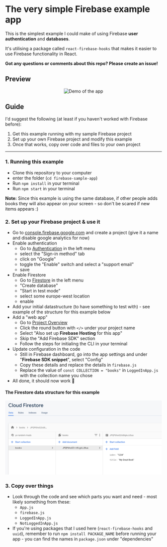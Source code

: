 # The very simple Firebase example app

This is the simplest example I could make of using Firebase **user authentication** and **databases**.

It's utilising a package called `react-firebase-hooks` that makes it easier to use Firebase functionality in React.

**Got any questions or comments about this repo? Please create an issue!**

## Preview

<div align="center">
    <img src="demo.gif" alt="Demo of the app">
</div>

## Guide

I'd suggest the following (at least if you haven't worked with Firebase before):

1. Get this example running with my sample Firebase project
2. Set up your own Firebase project and modify this example
3. Once that works, copy over code and files to your own project

---

### 1. Running this example

- Clone this repository to your computer
- enter the folder (`cd firebase-sample-app`)
- Run `npm install` in your terminal
- Run `npm start` in your terminal

**Note:** Since this example is using the same database, if other people adds books they will also appear on your screen - so don't be scared if new items appears :)

### 2. Set up your Firebase project & use it

- Go to [console.firebase.google.com](https://console.firebase.google.com/u/0/) and create a project (give it a name and disable google analytics for now)
- Enable authentication
  - Go to [Authentication](https://console.firebase.google.com/u/0/project/test-44c11/authentication/users) in the left menu
  - select the "Sign-in method" tab
  - click on "Google"
  - toggle the "Enable" switch and select a "support email"
  - save
- Enable Firestore
  - Go to [Firestore](https://console.firebase.google.com/u/0/project/test-44c11/firestore) in the left menu
  - "Create database"
  - "Start in test mode"
  - select some europe-west location
  - enable
- Add your initial datastructure (to have something to test with) - see example of the structure for this example below
- Add a "web app"
  - Go to [Project Overview](https://console.firebase.google.com/u/0/project/test-44c11/overview)
  - Click the round button with `</>` under your project name
  - Select "Also set up **Firebase Hosting** for this app"
  - Skip the "Add Firebase SDK" section
  - Follow the steps for initialing the CLI in your terminal
- Update configuration in the code
  - Still in Firebase dashboard, go into the app settings and under "**Firebase SDK snippet**", select "Config"
  - Copy these details and replace the details in `firebase.js`
  - Replace the value of `const COLLECTION = "books"` in `LoggedInApp.js` with the collection name you chose
- All done, it should now work 🎉

#### The Firestore data structure for this example

![Firestore data example](firestore-example.png)

### 3. Copy over things

- Look through the code and see which parts you want and need - most likely something from these:
  - `App.js`
  - `firebase.js`
  - `LoggedInApp.js`
  - `NotLoggedInApp.js`
- If you're using packages that I used here (`react-firebase-hooks` and `uuid`), remember to run `npm install PACKAGE_NAME` before running your app - you can find the names in `package.json` under "dependencies"
